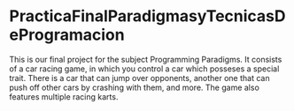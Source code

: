 # PracticaFinalParadigmasyTecnicasDeProgramacion
This is our final project for the subject Programming Paradigms. It consists of a car racing game, in which you control a car which posseses a special trait. There is a car that can jump over opponents, another one that can push off other cars by crashing with them, and more. The game also features multiple racing karts.
